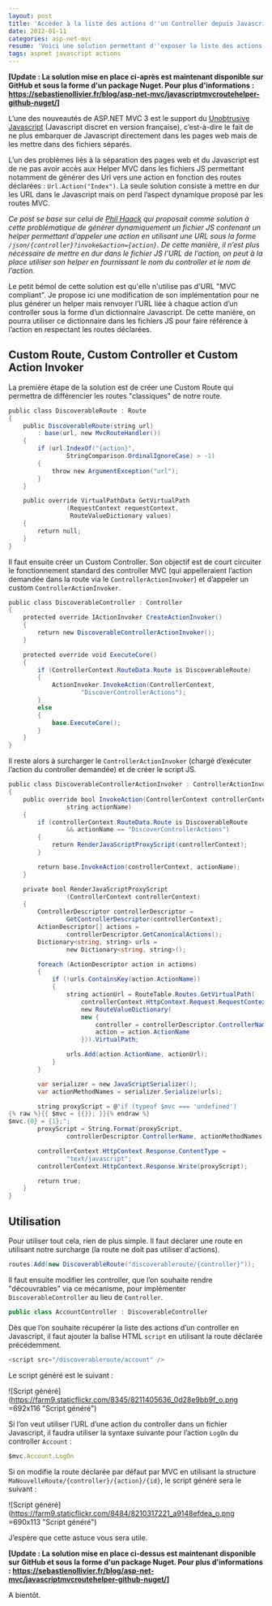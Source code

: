 ```yaml
---
layout: post
title: 'Accéder à la liste des actions d''un Controller depuis Javascript'
date: 2012-01-11
categories: asp-net-mvc
resume: 'Voici une solution permettant d''exposer la liste des actions d''un Controller ASP.NET MVC afin d''y accéder depuis des fichiers JavaScript.'
tags: aspnet javascript actions
---
```

**[Update : La solution mise en place ci-après est maintenant disponible sur GitHub et sous la forme d'un package Nuget. Pour plus d'informations : <a href="https://sebastienollivier.fr/blog/asp-net-mvc/javascriptmvcroutehelper-github-nuget/" target="_blank">https://sebastienollivier.fr/blog/asp-net-mvc/javascriptmvcroutehelper-github-nuget/</a>]**

L’une des nouveautés de ASP.NET MVC 3 est le support du <a href="http://fr.wikipedia.org/wiki/Javascript_discret" target="_blank">Unobtrusive Javascript</a> (Javascript discret en version française), c’est-à-dire le fait de ne plus embarquer de Javascript directement dans les pages web mais de les mettre dans des fichiers séparés.

L’un des problèmes liés à la séparation des pages web et du Javascript est de ne pas avoir accès aux Helper MVC dans les fichiers JS permettant notamment de générer des Url vers une action en fonction des routes déclarées : `Url.Action("Index")`. La seule solution consiste à mettre en dur les URL dans le Javascript mais on perd l’aspect dynamique proposé par les routes MVC.

_Ce post se base sur celui de <a href="http://haacked.com/archive/2011/08/18/calling-asp-net-mvc-action-methods-from-javascript.aspx?utm_source=feedburner&utm_medium=feed&utm_campaign=Feed%3A+haacked+%28you%27ve+been+HAACKED%29" target="_blank">Phil Haack</a> qui proposait comme solution à cette problématique de générer dynamiquement un fichier JS contenant un helper permettant d’appeler une action en utilisant une URL sous la forme `/json/{controller}?invoke&action={action}`. De cette manière, il n’est plus nécessaire de mettre en dur dans le fichier JS l’URL de l’action, on peut à la place utiliser son helper en fournissant le nom du controller et le nom de l’action._

Le petit bémol de cette solution est qu'elle n'utilise pas d'URL "MVC compliant". Je propose ici une modification de son implémentation pour ne plus générer un helper mais renvoyer l’URL liée à chaque action d’un controller sous la forme d’un dictionnaire Javascript. De cette manière, on pourra utiliser ce dictionnaire dans les fichiers JS pour faire référence à l’action en respectant les routes déclarées.

## Custom Route, Custom Controller et Custom Action Invoker

La première étape de la solution est de créer une Custom Route qui permettra de différencier les routes "classiques" de notre route.

```csharp
public class DiscoverableRoute : Route
{
    public DiscoverableRoute(string url)
        : base(url, new MvcRouteHandler())
    {
        if (url.IndexOf("{action}",
                StringComparison.OrdinalIgnoreCase) > -1)
        {
            throw new ArgumentException("url");
        }
    }

    public override VirtualPathData GetVirtualPath
                (RequestContext requestContext,
                 RouteValueDictionary values)
    {
        return null;
    }
}
```

Il faut ensuite créer un Custom Controller. Son objectif est de court circuiter le fonctionnement standard des controller MVC (qui appelleraient l’action demandée dans la route via le `ControllerActionInvoker`) et d’appeler un custom `ControllerActionInvoker`.

```csharp
public class DiscoverableController : Controller
{
    protected override IActionInvoker CreateActionInvoker()
    {
        return new DiscoverableControllerActionInvoker();
    }

    protected override void ExecuteCore()
    {
        if (ControllerContext.RouteData.Route is DiscoverableRoute)
        {
            ActionInvoker.InvokeAction(ControllerContext,
                    "DiscoverControllerActions");
        }
        else
        {
            base.ExecuteCore();
        }
    }
}
```

Il reste alors à surcharger le `ControllerActionInvoker` (chargé d’exécuter l’action du controller demandée) et de créer le script JS.

```csharp
public class DiscoverableControllerActionInvoker : ControllerActionInvoker
{
    public override bool InvokeAction(ControllerContext controllerContext,
                string actionName)
    {
        if (controllerContext.RouteData.Route is DiscoverableRoute
                && actionName == "DiscoverControllerActions")
        {
            return RenderJavaScriptProxyScript(controllerContext);
        }

        return base.InvokeAction(controllerContext, actionName);
    }

    private bool RenderJavaScriptProxyScript
                (ControllerContext controllerContext)
    {
        ControllerDescriptor controllerDescriptor =
                GetControllerDescriptor(controllerContext);
        ActionDescriptor[] actions =
                controllerDescriptor.GetCanonicalActions();
        Dictionary<string, string> urls =
                new Dictionary<string, string>();

        foreach (ActionDescriptor action in actions)
        {
            if (!urls.ContainsKey(action.ActionName))
            {
                string actionUrl = RouteTable.Routes.GetVirtualPath(
                    controllerContext.HttpContext.Request.RequestContext,
                    new RouteValueDictionary(
                    new {
                        controller = controllerDescriptor.ControllerName,
                        action = action.ActionName
                    })).VirtualPath;

                urls.Add(action.ActionName, actionUrl);
            }
        }

        var serializer = new JavaScriptSerializer();
        var actionMethodNames = serializer.Serialize(urls);

        string proxyScript = @"if (typeof $mvc === 'undefined')
{% raw %}{{ $mvc = {{}}; }}{% endraw %}
$mvc.{0} = {1};";
        proxyScript = String.Format(proxyScript,
                controllerDescriptor.ControllerName, actionMethodNames);

        controllerContext.HttpContext.Response.ContentType =
                "text/javascript";
        controllerContext.HttpContext.Response.Write(proxyScript);

        return true;
    }
}
```

## Utilisation

Pour utiliser tout cela, rien de plus simple. Il faut déclarer une route en utilisant notre surcharge (la route ne doit pas utiliser d'actions).

```csharp
routes.Add(new DiscoverableRoute("discoverableroute/{controller}"));
```

Il faut ensuite modifier les controller, que l’on souhaite rendre "découvrables" via ce mécanisme, pour implémenter `DiscoverableController` au lieu de `Controller`.

```csharp
public class AccountController : DiscoverableController
```

Dès que l’on souhaite récupérer la liste des actions d’un controller en Javascript, il faut ajouter la balise HTML `script` en utilisant la route déclarée précédemment.

```js
<script src="/discoverableroute/account" />
```

Le script généré est le suivant :

![Script généré](https://farm9.staticflickr.com/8345/8211405636_0d28e9bb9f_o.png =692x116 "Script généré")

Si l’on veut utiliser l’URL d’une action du controller dans un fichier Javascript, il faudra utiliser la syntaxe suivante pour l’action `LogOn` du controller `Account` :

```js
$mvc.Account.LogOn
```

Si on modifie la route déclarée par défaut par MVC en utilisant la structure `MaNouvelleRoute/{controller}/{action}/{id}`, le script généré sera le suivant :

![Script généré](https://farm9.staticflickr.com/8484/8210317221_a9148efdea_o.png =690x113 "Script généré")

J’espère que cette astuce vous sera utile.

**[Update : La solution mise en place ci-dessus est maintenant disponible sur GitHub et sous la forme d'un package Nuget. Pour plus d'informations : <a href="https://sebastienollivier.fr/blog/asp-net-mvc/javascriptmvcroutehelper-github-nuget/" target="_blank">https://sebastienollivier.fr/blog/asp-net-mvc/javascriptmvcroutehelper-github-nuget/</a>]**

A bientôt.



